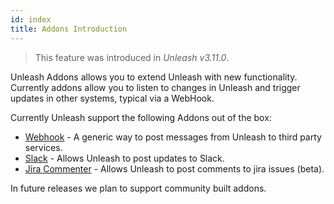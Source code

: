 ```yaml
---
id: index
title: Addons Introduction
---
```


> This feature was introduced in _Unleash v3.11.0_.

Unleash Addons allows you to extend Unleash with new functionality. Currently addons allow you to listen to changes in Unleash and trigger updates in other systems, typical via a WebHook.

Currently Unleash support the following Addons out of the box:

- [Webhook](./webhook) - A generic way to post messages from Unleash to third party services.
- [Slack](./slack) - Allows Unleash to post updates to Slack.
- [Jira Commenter](./jira-commenter) - Allows Unleash to post comments to jira issues (beta).

In future releases we plan to support community built addons.
